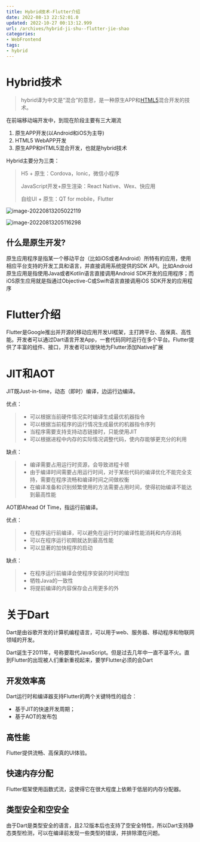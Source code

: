 ```yaml
---
title: Hybrid技术-Flutter介绍
date: 2022-08-13 22:52:01.0
updated: 2022-10-27 00:13:12.999
url: /archives/hybrid-ji-shu--flutter-jie-shao
categories: 
- WebFrontend
tags: 
- hybrid
---
```


# Hybrid技术

> hybrid译为中文是“混合”的意思，是一种原生APP和[HTML5](https://so.csdn.net/so/search?q=HTML5&spm=1001.2101.3001.7020)混合开发的技术。

 在前端移动端开发中，到现在阶段主要有三大潮流

  1. 原生APP开发(以Android和iOS为主导)
  2. HTML5 WebAPP开发
  3. 原生APP和HTML5混合开发，也就是hybrid技术

Hybrid主要分为三类：

> H5 + 原生：Cordova，lonic，微信小程序
>
> JavaScript开发+原生渲染：React Native、Wex、快应用
>
> 自绘UI + 原生：QT for mobile，Flutter

![image-20220813205022119](https://cdn.jsdelivr.net/gh/WRXinYue/PictureCDN/img/image-20220813205022119.png)

![image-20220813205116298](https://cdn.jsdelivr.net/gh/WRXinYue/PictureCDN/img/image-20220813205116298.png)

## 什么是原生开发?

原生应用程序是指某一个移动平台（比如iOS或者Android）所特有的应用，使用相应平台支持的开发工具和语言，并直接调用系统提供的SDK API。比如Android原生应用是指使用Java或者Kotlin语言直接调用Android SDK开发的应用程序；而iOS原生应用就是指通过Objective-C或Swift语言直接调用iOS SDK开发的应用程序

# Flutter介绍

Flutter是Google推出并开源的移动应用开发UI框架，主打跨平台、高保真、高性能。开发者可以通过Dart语言开发App，一套代码同时运行在多个平台。Flutter提供了丰富的组件、接口，开发者可以很快地为Flutter添加Native扩展

# JIT和AOT

JIT既Just-in-time，动态（即时）编译，边运行边编译。

优点：

> * 可以根据当前硬件情况实时编译生成最优机器指令
> * 可以根据当前程序的运行情况生成最优的机器指令序列
> * 当程序需要支持支持动态链接时，只能使用JIT
> * 可以根据进程中内存的实际情况调整代码，使内存能够更充分的利用

缺点：

> * 编译需要占用运行时资源，会导致进程卡顿
> * 由于编译时间需要占用运行时间，对于某些代码的编译优化不能完全支持，需要在程序流畅和编译时间之间做权衡
> * 在编译准备和识别频繁使用的方法需要占用时间，使得初始编译不能达到最高性能

AOT即Ahead Of Time，指运行前编译。

优点：

> * 在程序运行前编译，可以避免在运行时的编译性能消耗和内存消耗
> * 可以在程序运行初期就达到最高性能
> * 可以显著的加快程序的启动

缺点：

> * 在程序运行前编译会使程序安装的时间增加
> * 牺牲Java的一致性
> * 将提前编译的内容保存会占用更多的外

# 关于Dart

Dart是由谷歌开发的计算机编程语言，可以用于web、服务器、移动程序和物联网领域的开发。

Dart诞生于2011年，号称要取代JavaScript。但是过去几年中一直不温不火。直到Flutter的出现被人们重新重视起来，要学Flutter必须的会Dart

## 开发效率高

Dart运行时和编译器支持Flutter的两个关键特性的组合：

* 基于JIT的快速开发周期；
* 基于AOT的发布包

## 高性能

Flutter提供流畅、高保真的UI体验。

## 快速内存分配

Flutter框架使用函数式流，这使得它在很大程度上依赖于低层的内存分配器。

## 类型安全和空安全

由于Dart是类型安全的语言，且2.12版本后也支持了空安全特性，所以Dart支持静态类型检测，可以在编译前发现一些类型的错误，并排除潜在问题。
